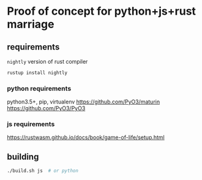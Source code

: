 # Proof of concept for python+js+rust marriage

## requirements

`nightly` version of rust compiler
```bash
rustup install nightly
```

### python requirements
python3.5+, pip, virtualenv
https://github.com/PyO3/maturin
https://github.com/PyO3/PyO3

### js requirements
https://rustwasm.github.io/docs/book/game-of-life/setup.html


## building
```bash
./build.sh js  # or python
```